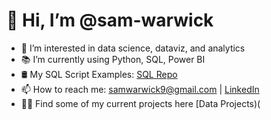 # 👋 Hi, I’m @sam-warwick 
- 👀 I’m interested in data science, dataviz, and analytics
- 📚 I’m currently using Python, SQL, Power BI
- 🛢️ My SQL Script Examples: [SQL Repo](https://github.com/sam-warwick/SQL/tree/main)
- 📫 How to reach me: samwarwick9@gmail.com | [LinkedIn](https://www.linkedin.com/in/sam-warwick/)
- 👨‍💻 Find some of my current projects here [Data Projects)(
